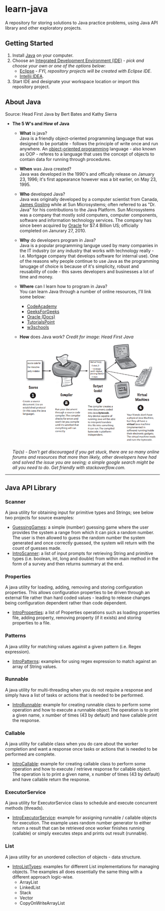# learn-java
A repository for storing solutions to Java practice problems, using Java API library and other exploratory projects. 

## Getting Started
1. Install [Java](https://java.com/en/download/help/download_options.xml) on your computer. 
2. Choose an [Integrated Development Environment (IDE)](https://en.wikipedia.org/wiki/Integrated_development_environment) - *pick and choose your own or one of the options below*:
    - [Eclipse](https://www.eclipse.org/downloads/) - *FYI, repository projects will be created with Eclipse IDE*.
    - [Intellij IDEA](https://www.jetbrains.com/help/idea/installation-guide.html).
3. Start IDE and designate your workspace location or import this repository project. 

## About Java 
Source: Head First Java by Bert Bates and Kathy Sierra
+ **The 5 W's and How of Java**
    - **What** is java? </br>
    Java is a friendly object-oriented programming language that was designed to be portable - follows the principle of write once and run anywhere. An [object-oriented programming](https://en.wikipedia.org/wiki/Object-oriented_programming) language - also known as OOP - referes to a language that uses the concept of objects to contain data for running through procedures. </br>
    
    - **When** was Java created? </br>
    Java was developed in the 1990's and offically release on January 23, 1996; it's first appearance however was a bit earlier, on May 23, 1995. </br>
    
    - **Who** developed Java? </br>
    Java was originally developed by a computer scientist from Canada, [James Gosling](https://en.wikipedia.org/wiki/James_Gosling) while at Sun Microsystems; often referred to as "Dr. Java" for his contributions to the Java Platform. Sun Microsystems was a company that mostly sold computers, computer components, software and information technology services. The company has since been acquired by [Oracle](https://en.wikipedia.org/wiki/Oracle_Corporation) for $7.4 Billion US; officially completed on Janurary 27, 2010. 
    
    - **Why** do developers program in Java? </br>
    Java is a popular programming languge used by many companies in the IT industry (or any industry that works with technology really - i.e. Mortgage company that develops software for internal use). One of the reasons why people continue to use Java as the programming lanugage of choice is because of it's simplicity, robust and reusability of code - this saves developers and businesses a lot of time and money. </br> 
    
    - **Where** can I learn how to program in Java? </br>
    You can learn Java through a number of online resources, I'll link some below: </br>
        - [CodeAcademy](https://www.codecademy.com/learn/learn-java)
        - [GeeksForGeeks](https://www.geeksforgeeks.org/java-how-to-start-learning-java/)
        - [Oracle (Docs)](https://docs.oracle.com/javase/tutorial/java/index.html)
        - [TutorialsPoint](tutorialspoint.com/java/index.htm)
        - [w3schools](https://www.w3schools.com/java/)
    
    - **How** does Java work? *Credit for image: Head First Java* </br>
    ![Head First Java](/Head%20First%20Java%20-%20How%20Java%20Works%20Image.png)
    
    *Tip(s) - Don't get discouraged if you get stuck, there are so many online forums and resources that more than likely, other developers have had and solved the issue you are seeing; a simple google search might be all you need to do. Get friendly with stackoverflow.com.*

---
## Java API Library
### Scanner
A java utility for obtaining input for primitive types and Strings; see below two projects for source examples:
- [GuessingGames](https://github.com/yuelchen/explore-java-api-library/tree/master/GuessingGames/src/com/yuelchen): a simple (number) guessing game where the user provides the system a range from which it can pick a random number. The user is then allowed to guess the random number the system generated and once correctly guessed, the system will return with the count of guesses made. 
- [IntroScanner](https://github.com/yuelchen/explore-java-api-library/tree/master/IntroScanner/src/com/yuelchen/main): a list of input prompts for retrieving String and primitive types (i.e. boolean, int, long and double) from within main method in the form of a survey and then returns summary at the end. 

### Properties
A java utility for loading, adding, removing and storing configuration properties. 
This allows configuration properties to be driven through an external file rather than hard coded values - leading to release changes being configuration dependent rather than code dependent. 
- [IntroProperties](https://github.com/yuelchen/explore-java-api-library/tree/master/IntroProperties/src/com/yuelchen/main): a list of Properties operations such as loading properties file, adding property, removing property (if it exists) and storing properties to a file. 

### Patterns
A java utility for matching values against a given pattern (i.e. Regex expression). 
- [IntroPatterns](https://github.com/yuelchen/java-api-library/tree/master/IntroPatterns/src/com/yuelchen/main): examples for using regex expression to match against an array of String values. 

### Runnable
A java utility for multi-threading when you do not require a response and simply hava a list of tasks or actions that is needed to be performed.  
- [IntroRunnable](https://github.com/yuelchen/java-api-library/tree/master/IntroRunnable/src/com/yuelchen/main): example for creating runnable class to perform some operation and how to execute a runnable object.The operation is to print a given name, x number of times (43 by default) and have callable print the response. 

### Callable
A java utility for callable class when you do care about the worker completion and want a response once tasks or actions that is needed to be performed are complete. 
- [IntroCallable](https://github.com/yuelchen/java-api-library/tree/master/IntroCallable/src/com/yuelchen/main): example for creating callable class to perform some operation and how to execute / retrieve response for callable object. The operation is to print a given name, x number of times (43 by default) and have callable return the response. 

### ExecutorService
A java utility for ExecutorService class to schedule and execute concurrent methods (threads). 
- [IntroExecutorService](https://github.com/yuelchen/java-api-library/tree/master/IntroExecutorService/src/com/yuelchen): example for assigning  runnable / callable objects for execution. The example uses random number generator to either return a result that can be retrieved once worker finishes running (callable) or simply executes steps and prints out result (runnable). 

### List 
A java utility for an unordered collection of objects - data structure. 
- [IntroListTypes](https://github.com/yuelchen/java-api-library/tree/master/IntroListTypes/src/com/yuelchen/main): examples for different List implementations for managing objects. The examples all does essentially the same thing with a different approach logic-wise. 
   - ArrayList
   - LinkedList
   - Stack
   - Vector
   - CopyOnWriteArrayList

